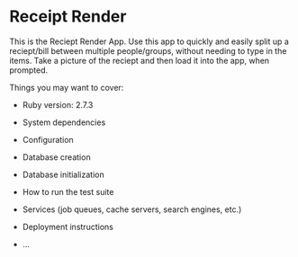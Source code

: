 # Receipt Render

This is the Reciept Render App. Use this app to quickly and easily split up a reciept/bill between multiple people/groups, without needing to type in the items. Take a picture of the reciept and then load it into the app, when prompted. 

<!-- This README would normally document whatever steps are necessary to get the
application up and running. -->

Things you may want to cover:

* Ruby version: 2.7.3

* System dependencies

* Configuration

* Database creation

* Database initialization

* How to run the test suite

* Services (job queues, cache servers, search engines, etc.)

* Deployment instructions

* ...

<!--Name and brief description of the project
A list of authors
Heroku link to deployed site
A list of features included in the site
An outline of the technologies in the project>
